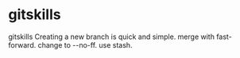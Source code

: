 # gitskills
gitskills
Creating a new branch is quick and simple.
merge with fast-forward.
change to --no-ff.
use stash.
